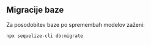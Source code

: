 ## Migracije baze

Za posodobitev baze po spremembah modelov zaženi:

```bash
npx sequelize-cli db:migrate
``` 